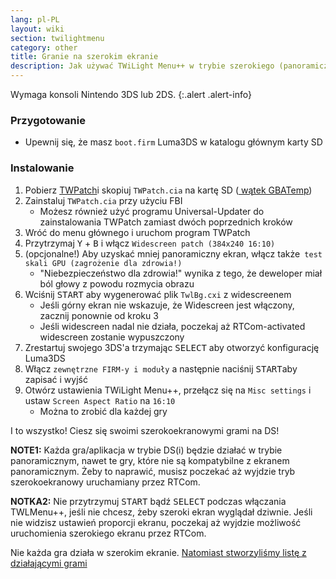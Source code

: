 ```yaml
---
lang: pl-PL
layout: wiki
section: twilightmenu
category: other
title: Granie na szerokim ekranie
description: Jak używać TWiLight Menu++ w trybie szerokiego (panoramicznego) ekranu na Nintendo 3DS
---
```


Wymaga konsoli Nintendo 3DS lub 2DS.
{:.alert .alert-info}

### Przygotowanie
- Upewnij się, że masz `boot.firm` Luma3DS w katalogu głównym karty SD

### Instalowanie
1. Pobierz [TWPatch](https://sono.9net.org/hebrew/TWPatch/data/TWPatch.cia)i skopiuj `TWPatch.cia` na kartę SD ([ wątek GBATemp](https://sono.9net.org/hebrew/TWPatch/data/TWPatch.cia))
1. Zainstaluj `TWPatch.cia` przy użyciu FBI
   - Możesz również użyć programu Universal-Updater do zainstalowania TWPatch zamiast dwóch poprzednich kroków
1. Wróć do menu głównego i uruchom program TWPatch
1. Przytrzymaj <kbd class="face">Y</kbd> + <kbd class="face">B</kbd> i włącz `Widescreen patch (384x240 16:10)`
1. (opcjonalne!) Aby uzyskać mniej panoramiczny ekran, włącz także` test skali GPU (zagrożenie dla zdrowia!)`
   - "Niebezpieczeństwo dla zdrowia!" wynika z tego, że deweloper miał ból głowy z powodu rozmycia obrazu
1. Wciśnij <kbd>START</kbd> aby wygenerować plik `TwlBg.cxi` z widescreenem
   - Jeśli górny ekran nie wskazuje, że Widescreen jest włączony, zacznij ponownie od kroku 3
   - Jeśli widescreen nadal nie działa, poczekaj aż RTCom-activated widescreen zostanie wypuszczony
1. Zrestartuj swojego 3DS'a trzymając <kbd>SELECT</kbd> aby otworzyć konfigurację Luma3DS
1. Włącz `zewnętrzne FIRM-y i moduły` a następnie naciśnij <kbd>START</kbd>aby zapisać i wyjść
1. Otwórz ustawienia TWiLight Menu++, przełącz się na `Misc settings` i ustaw `Screen Aspect Ratio` na `16:10`
   - Można to zrobić dla każdej gry

I to wszystko! Ciesz się swoimi szerokoekranowymi grami na DS!

**NOTE1:** Każda gra/aplikacja w trybie DS(i) będzie działać w trybie panoramicznym, nawet te gry, które nie są kompatybilne z ekranem panoramicznym. Żeby to naprawić, musisz poczekać aż wyjdzie tryb szerokoekranowy uruchamiany przez RTCom.

**NOTKA2:** Nie przytrzymuj <kbd>START</kbd> bądź <kbd>SELECT</kbd> podczas włączania TWLMenu++, jeśli nie chcesz, żeby szeroki ekran wyglądał dziwnie. Jeśli nie widzisz ustawień proporcji ekranu, poczekaj aż wyjdzie możliwość uruchomienia szerokiego ekranu przez RTCom.

Nie każda gra działa w szerokim ekranie. [Natomiast stworzyliśmy listę z działającymi grami](https://github.com/DS-Homebrew/TWiLightMenu/blob/master/7zfile/3DS%20-%20CFW%20users/Games%20supported%20with%20widescreen.txt)
